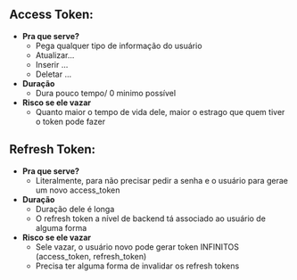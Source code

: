 ## Access Token:
-  **Pra que serve?**
    - Pega qualquer tipo de informação do usuário
    - Atualizar...
    - Inserir ...
    - Deletar ...
- **Duração**
    - Dura pouco tempo/ 0 minimo possível
- **Risco se ele vazar**
    - Quanto maior o tempo de vida dele, maior o estrago que quem tiver o token pode fazer

## Refresh Token:
-  **Pra que serve?**
    - Literalmente, para não precisar pedir a senha e o usuário para gerae um novo access_token
- **Duração**
    - Duração dele é longa
    - O refresh token a nível de backend tá associado ao usuário de alguma forma
- **Risco se ele vazar**
    - Sele vazar, o usuário novo pode gerar token INFINITOS (access_token, refresh_token)
    - Precisa ter alguma forma de invalidar os refresh tokens